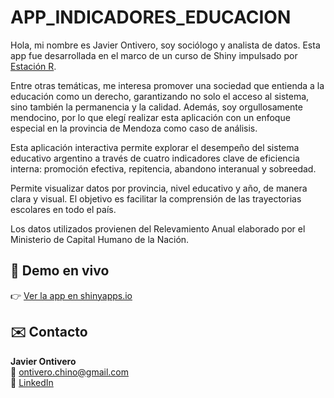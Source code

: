 # APP_INDICADORES_EDUCACION
Hola, mi nombre es Javier Ontivero, soy sociólogo y analista de datos. Esta app fue desarrollada en el marco de un curso de Shiny impulsado por [Estación R](https://estacion-r.com/).

Entre otras temáticas, me interesa promover una sociedad que entienda a la educación como un derecho, garantizando no solo el acceso al sistema, sino también la permanencia y la calidad. Además, soy orgullosamente mendocino, por lo que elegí realizar esta aplicación con un enfoque especial en la provincia de Mendoza como caso de análisis.

Esta aplicación interactiva permite explorar el desempeño del sistema educativo argentino a través de cuatro indicadores clave de eficiencia interna: promoción efectiva, repitencia, abandono interanual y sobreedad.

Permite visualizar datos por provincia, nivel educativo y año, de manera clara y visual. El objetivo es facilitar la comprensión de las trayectorias escolares en todo el país.

Los datos utilizados provienen del Relevamiento Anual elaborado por el Ministerio de Capital Humano de la Nación.

## 🔗 Demo en vivo

👉 [Ver la app en shinyapps.io](https://jodashboard.shinyapps.io/indicadores-educacion/)

## ✉️ Contacto

**Javier Ontivero**  
📧 ontivero.chino@gmail.com  
🔗 [LinkedIn](https://www.linkedin.com/in/javier-ontivero95)
